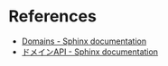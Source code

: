 # References

- [Domains - Sphinx documentation](https://www.sphinx-doc.org/ja/master/usage/domains/index.html)
- [ドメインAPI - Sphinx documentation](https://www.sphinx-doc.org/ja/master/extdev/domainapi.html)
